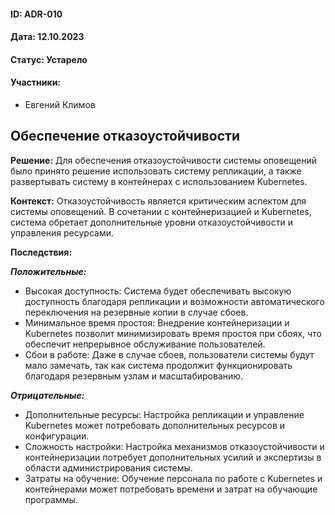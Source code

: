 #### ID: ADR-010

#### Дата: 12.10.2023

#### Статус: Устарело

#### Участники:
* Евгений Климов

## Обеспечение отказоустойчивости

**Решение:** Для обеспечения отказоустойчивости системы оповещений было принято решение использовать систему репликации, а также развертывать систему в контейнерах с использованием Kubernetes.

**Контекст:** Отказоустойчивость является критическим аспектом для системы оповещений. В сочетании с контейнеризацией и Kubernetes, система обретает дополнительные уровни отказоустойчивости и управления ресурсами.

**Последствия:**

***Положительные:***
- Высокая доступность: Система будет обеспечивать высокую доступность благодаря репликации и возможности автоматического переключения на резервные копии в случае сбоев.
- Минимальное время простоя: Внедрение контейнеризации и Kubernetes позволит минимизировать время простоя при сбоях, что обеспечит непрерывное обслуживание пользователей.
- Сбои в работе: Даже в случае сбоев, пользователи системы будут мало замечать, так как система продолжит функционировать благодаря резервным узлам и масштабированию.

***Отрицательные:***
- Дополнительные ресурсы: Настройка репликации и управление Kubernetes может потребовать дополнительных ресурсов и конфигурации.
- Сложность настройки: Настройка механизмов отказоустойчивости и контейнеризации потребует дополнительных усилий и экспертизы в области администрирования системы.
- Затраты на обучение: Обучение персонала по работе с Kubernetes и контейнерами может потребовать времени и затрат на обучающие программы.